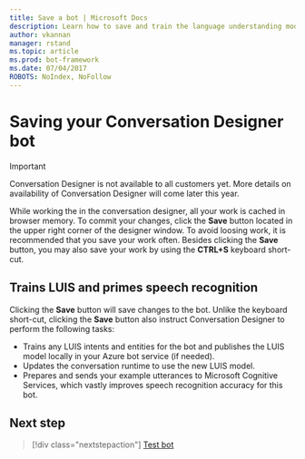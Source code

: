 ```yaml
---
title: Save a bot | Microsoft Docs
description: Learn how to save and train the language understanding model and prime speech recognition in an Conversation Designer bot.
author: vkannan
manager: rstand
ms.topic: article
ms.prod: bot-framework
ms.date: 07/04/2017
ROBOTS: NoIndex, NoFollow
---
```


# Saving your Conversation Designer bot
> [!IMPORTANT]
> Conversation Designer is not available to all customers yet. More details on
> availability of Conversation Designer will come later this year.

While working the in the conversation designer, all your work is cached in browser memory. To commit your changes, click the **Save** button located in the upper right corner of the designer window. To avoid loosing work, it is recommended that you save your work often. Besides clicking the **Save** button, you may also save your work by using the **CTRL+S** keyboard short-cut.

## Trains LUIS and primes speech recognition

Clicking the **Save** button will save changes to the bot. Unlike the keyboard short-cut, clicking the **Save** button also instruct Conversation Designer to perform the following tasks:

- Trains any LUIS intents and entities for the bot and publishes the LUIS model locally in your Azure bot service (if needed).
- Updates the conversation runtime to use the new LUIS model.
- Prepares and sends your example utterances to Microsoft Cognitive Services, which vastly improves speech recognition accuracy for this bot.

## Next step
> [!div class="nextstepaction"]
> [Test bot](conversation-designer-debug-bot.md)
